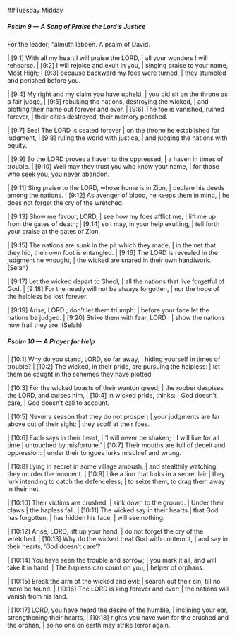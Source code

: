 ##Tuesday Midday

##### Psalm 9 — A Song of Praise the Lord’s Justice #####

For the leader; “almuth labben. A psalm of David.

|   [9:1] With all my heart I will praise the LORD,
|    all your wonders I will rehearse.
|   [9:2] I will rejoice and exult in you,
|    singing praise to your name, Most High;
|   [9:3] because backward my foes were turned,
|    they stumbled and perished before you.

|   [9:4] My right and my claim you have upheld,
|    you did sit on the throne as a fair judge,
|   [9:5] rebuking the nations, destroying the wicked,
|    and blotting their name out forever and ever.
|   [9:6] The foe is vanished, ruined forever,
|    their cities destroyed, their memory perished.

|   [9:7] See! The LORD is seated forever
|    on the throne he established for judgment,
|   [9:8] ruling the world with justice,
|    and judging the nations with equity.

|   [9:9] So the LORD proves a haven to the oppressed,
|    a haven in times of trouble.
|   [9:10] Well may they trust you who know your name,
|    for those who seek you, you never abandon.

|   [9:11] Sing praise to the LORD, whose home is in Zion,
|    declare his deeds among the nations.
|   [9:12] As avenger of blood, he keeps them in mind,
|    he does not forget the cry of the wretched.

|   [9:13] Show me favour, LORD,
|    see how my foes afflict me,
|    lift me up from the gates of death;
|   [9:14] so I may, in your help exulting,
|    tell forth your praise at the gates of Zion.

|   [9:15] The nations are sunk in the pit which they made,
|    in the net that they hid, their own foot is entangled.
|   [9:16] The LORD is revealed in the judgment he wrought,
|    the wicked are snared in their own handiwork. (Selah)

|   [9:17] Let the wicked depart to Sheol,
|    all the nations that live forgetful of God.
|   [9:18] For the needy will not be always forgotten,
|    nor the hope of the helpless be lost forever.

|   [9:19] Arise, LORD ; don’t let them triumph:
|    before your face let the nations be judged.
|   [9:20] Strike them with fear, LORD :
|    show the nations how frail they are. (Selah)

##### Psalm 10 — A Prayer for Help #####

|   [10:1] Why do you stand, LORD, so far away,
|    hiding yourself in times of trouble?
|   [10:2] The wicked, in their pride, are pursuing the helpless:
|    let them be caught in the schemes they have plotted.

|   [10:3] For the wicked boasts of their wanton greed;
|    the robber despises the LORD, and curses him,
|   [10:4] in  wicked pride, thinks:
|    God doesn’t care,
|    God doesn’t call to account.

|   [10:5] Never a season that they do not prosper;
|    your judgments are far above out of their sight:
|    they scoff at their foes.

|   [10:6] Each says in their heart,
|    ‘I will never be shaken;
|  I will live for all time
|    untouched by misfortune.’
|   [10:7] Their mouths are full of deceit and oppression:
|    under their tongues lurks mischief and wrong.

|   [10:8] Lying in secret in some village ambush,
|    and stealthily watching, they murder the innocent.
|   [10:9] Like a lion that lurks in a secret lair
|    they lurk intending to catch the defenceless;
|    to seize them, to drag them away in their net.

|   [10:10] Their victims are crushed,
|    sink down to the ground.
|  Under their claws
|    the hapless fall.
|   [10:11] The wicked say in their hearts
|    that God has forgotten,
|  has hidden his face,
|    will see nothing.

|   [10:12] Arise, LORD, lift up your hand,
|    do not forget the cry of the wretched.
|   [10:13] Why do the wicked treat God with contempt,
|    and say in their hearts, ‘God doesn’t care’?

|   [10:14] You have seen the trouble and sorrow;
|    you mark it all, and will take it in hand.
|  The hapless can count on you,
|    helper of orphans.

|   [10:15] Break the arm of the wicked and evil:
|    search out their sin, till no more be found.
|   [10:16] The LORD is king forever and ever:
|    the nations will vanish from his land.

|   [10:17] LORD, you have heard the desire of the humble,
|    inclining your ear, strengthening their hearts,
|   [10:18] rights you have won for the crushed and the orphan,
|    so no one on earth may strike terror again.

